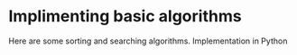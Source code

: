 # Implimenting basic algorithms
Here are some sorting and searching algorithms.
Implementation in Python  
